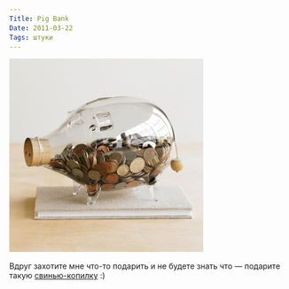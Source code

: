 ```yaml
---
Title: Pig Bank
Date: 2011-03-22
Tags: штуки
---
```


![Pig Bank](images/pig_bank.jpg)

Вдруг захотите мне что-то подарить и не будете знать что — подарите такую [свинью-копилку](http://www.vivaterra.com/glass-piggy-bank.html?green=16171891801) :)